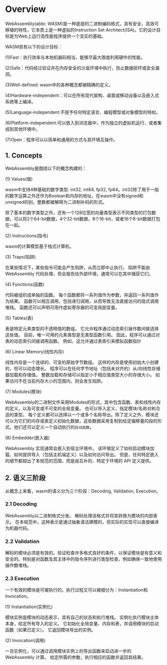 # Overview

WebAssembly(abbr. WASM)是一种底层的二进制编码格式，具有安全，高效可移植的特性，它本质上是一种虚拟的Instruction Set Architect(ISA)。它的设计目标是为Web上运行高性能程序提供一个坚实的基础。

WASM具有以下的设计目标：

(1)Fast：执行效率与本地机器码相当，能够尽最大限度利用硬件的性能。

(2)Safe：代码经过验证并在内存安全的沙盒环境中执行，防止数据损坏或安全漏洞。

(3)Well-defined: wasm中的各种概念都被精确的定义。

(4)Hardware-independent：可以在所有现代架构、桌面或移动设备以及嵌入式系统等上编译。

(5)Language-independent:不授予任何特定语言、编程模型或对象模型的特权。

(6)Platform-independent:可以嵌入到浏览器中，作为独立的虚拟机运行，或者集成到其他环境中。

(7)Open：程序可以以简单和通用的方式与其环境互操作。

## 1. Concepts

WebAssembly是围绕以下的概念构建的：

(1) Values(值)

wasm中支持4种基础的数字类型:
int32, int64, fp32, fp64。int32除了用于一般的数字运算之外还作为Boolean和内存的地址。在wasm中没有signed和unsigned的别，整数都被解释为二进制补码的形式。

除了基本的数字类型之外，还有一个128位宽的向量类型表示不同类型的打包数据，可以将2个64-bit数据，4个32-bit数据，8个16-bit，或者16个8-bit数据打包在一起。

(2) Instructions(指令)

wasm的计算模型基于栈式计算机。

(3) Traps(陷阱)

在某些情况下，某些指令可能会产生陷阱，从而立即中止执行。 陷阱不能由 WebAssembly 代码处理，但会报告给外部环境，通常可以在其中捕获它们。

(4) Functions(函数)

代码被组织成单独的函数。 每个函数都将一系列值作为参数，并返回一系列值作为结果。 函数可以相互调用，包括递归调用，从而导致无法直接访问的隐式调用堆栈。 函数还可以声明可用作虚拟寄存器的可变局部变量。

(5) Tables(表)

表是特定元素类型的不透明值的数组。 它允许程序通过动态索引操作数间接选择这些值。 目前，唯一可用的元素类型是无类型函数引用。 因此，程序可以通过对表的动态索引间接调用函数。 例如，这允许通过表索引来模拟函数指针

(6) Linear Memory(线性内存)

线性内存是一个连续的、可变的原始字节数组。 这样的内存是使用初始大小创建的，但可以动态增长。 程序可以在任何字节地址（包括未对齐的）从/向线性存储器加载和存储值。 整数加载和存储可以指定小于相应值类型大小的存储大小。 如果访问不在当前内存大小的范围内，则会发生陷阱。

(7) Modules(模块)

WebAssembly的二进制文件采用Modules的形式，其中包含函数、表和线性内存的定义，以及可变或不可变的全局变量。 也可以导入定义，指定模块/名称对和合适的类型。 每个定义都可以选择以一个或多个名称导出。除了定义之外，模块还可以为它们的内存或表定义初始化数据，这些数据采用复制到给定偏移量的段的形式。他们还可以定义一个自动执行的`启动函数`。

(8) Embedder(嵌入器)

WebAssembly 实现通常会嵌入到宿主环境中。 该环境定义了如何启动模块加载、如何提供导入（包括主机端定义）以及如何访问导出。 但是，任何特定嵌入的细节都超出了本规范的范围，而是由互补的、特定于环境的 API 定义提供。

## 2. 语义三阶段

从概念上来看，wasm的语义分为三个阶段：Decoding, Validation, Execution。

### 2.1 Decoding

WebAssembly以二进制格式分发。 解码处理该格式并将其转换为模块的内部表示。 在本规范中，这种表示是通过抽象语法建模的，但实际的实现可以直接编译为机器代码。

### 2.2 Validation

解码的模块必须是有效的。验证检查许多格式良好的条件，以保证模块是有意义和安全的。特别是对函数及其主体中的指令序列进行类型检查，例如确保一致地使用操作数堆栈。

### 2.3 Execution

一个有效的模块是可被执行的。执行过程又可以被细分为：Instantiation和Invocation。

(1) Instantiation(实例化)

模块实例是模块的动态表示，具有自己的状态和执行堆栈。 实例化执行模块主体本身，给定所有导入的定义。 它初始化全局变量、内存和表，并调用模块的启动函数（如果已定义）。 它返回模块导出的实例。

(2) Invocation(调用)

一旦实例化，可以通过调用模块实例上的导出函数来启动进一步的 WebAssembly 计算。 给定所需的参数，执行相应的函数并返回其结果。
